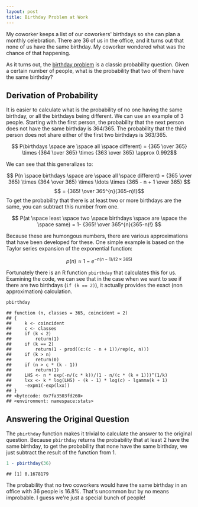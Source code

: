 ```yaml
---
layout: post
title: Birthday Problem at Work
---
```


My coworker keeps a list of our coworkers' birthdays so she can plan a monthly celebration. There are 36 of us in the office, and it turns out that none of us have the same birthday. My coworker wondered what was the chance of that happening.

As it turns out, the [birthday problem](https://en.wikipedia.org/wiki/Birthday_problem) is a classic probability question. Given a certain number of people, what is the probability that two of them have the same birthday? 

## Derivation of Probability
It is easier to calculate what is the probability of no one having the same birthday, or all the birthdays being different. We can use an example of 3 people. Starting with the first person, the probability that the next person does not have the same birthday is 364/365. The probability that the third person does not share either of the first two birthdays is 363/365.

$$ P(birthdays \space are \space all \space different) = {365 \over 365} \times {364 \over 365} \times {363 \over 365} \approx 0.992$$

We can see that this generalizes to:

$$ P(n \space birthdays \space are \space all \space different) = {365 \over 365} \times {364 \over 365} \times \ldots \times {365 - n + 1 \over 365} $$
$$ = {365! \over 365^{n}(365-n)!}$$
To get the probability that there is at least two or more birthdays are the same, you can subtract this number from one.

$$ P(at \space least \space two \space birthdays \space are \space the \space same) = 1- {365! \over 365^{n}(365-n)!} $$

Because these are humongous numbers, there are various approximations that have been developed for these. One simple example is based on the Taylor series expansion of the exponential function:

$$ p(n) \approx 1 - e^{-n(n-1)/(2\times365)}$$

Fortunately there is an R function `pbirthday` that calculates this for us. Examining the code, we can see that in the case when we want to see if there are two birthdays (`if (k == 2)`), it actually provides the exact (non approximation) calculation.


```r
pbirthday
```

```
## function (n, classes = 365, coincident = 2) 
## {
##     k <- coincident
##     c <- classes
##     if (k < 2) 
##         return(1)
##     if (k == 2) 
##         return(1 - prod((c:(c - n + 1))/rep(c, n)))
##     if (k > n) 
##         return(0)
##     if (n > c * (k - 1)) 
##         return(1)
##     LHS <- n * exp(-n/(c * k))/(1 - n/(c * (k + 1)))^(1/k)
##     lxx <- k * log(LHS) - (k - 1) * log(c) - lgamma(k + 1)
##     -expm1(-exp(lxx))
## }
## <bytecode: 0x7fa3503fd260>
## <environment: namespace:stats>
```

## Answering the Original Question
The `pbirthday` function makes it trivial to calculate the answer to the original question. Because `pbirthday` returns the probability that at least 2 have the same birthday, to get the probability that none have the same birthday, we just subtract the result of the function from 1.


```r
1 - pbirthday(36)
```

```
## [1] 0.1678179
```

The probability that no two coworkers would have the same birthday in an office with 36 people is 16.8%. That's uncommon but by no means improbable. I guess we're just a special bunch of people!

